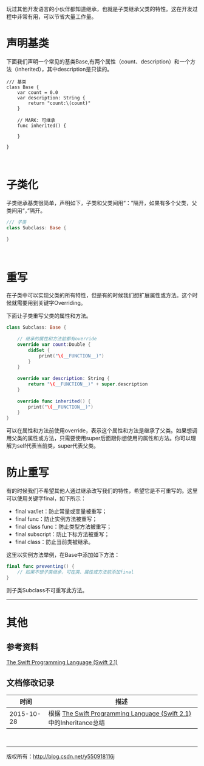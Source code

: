 玩过其他开发语言的小伙伴都知道继承，也就是子类继承父类的特性。这在开发过程中非常有用，可以节省大量工作量。
&#160;

# 声明基类

下面我们声明一个常见的基类Base,有两个属性（count、description）和一个方法（inherited），其中description是只读的。

```
/// 基类
class Base {
    var count = 0.0
    var description: String {
        return "count:\(count)"
    }
    
    // MARK: 可继承
    func inherited() {
        
    }
   
}
```

&#160;

# 子类化

子类继承基类很简单，声明如下，子类和父类间用“：”隔开，如果有多个父类，父类间用“，”隔开。

```Swift
/// 子类
class Subclass: Base {
        
}
```

&#160;

# 重写

在子类中可以实现父类的所有特性，但是有的时候我们想扩展属性或方法。这个时候就需要用到关键字Overriding。

下面让子类重写父类的属性和方法。

```Swift
class Subclass: Base {
    
    // 继承的属性和方法前都有override
    override var count:Double {
        didSet {
            print("\(__FUNCTION__)")
        }
    }
    
    override var description: String {
        return "\(__FUNCTION__)" + super.description
    }
    
    override func inherited() {
        print("\(__FUNCTION__)")
    }
}
```

可以在属性和方法前使用override，表示这个属性和方法是继承了父类。如果想调用父类的属性或方法，只需要使用super后面跟你想使用的属性和方法。你可以理解为self代表当前类，super代表父类。
&#160;

# 防止重写

有的时候我们不希望其他人通过继承改写我们的特性，希望它是不可重写的。这里可以使用关键字final，如下所示：

- final var/let：防止常量或变量被重写；
- final func：防止实例方法被重写；
- final class func：防止类型方法被重写；
- final subscript：防止下标方法被重写；
- final class：防止当前类被继承。

这里以实例方法举例，在Base中添加如下方法：

```Swift
final func preventing() {
    // 如果不想子类继承，可在类、属性或方法前添加final
}   
```

则子类Subclass不可重写此方法。
&#160;

----------

# 其他

## 参考资料

 [The Swift Programming Language (Swift 2.1)](https://developer.apple.com/library/ios/documentation/Swift/Conceptual/Swift_Programming_Language/ErrorHandling.html)

## 文档修改记录

| 时间 | 描述 |
| ---- | ---- |
| 2015-10-28 | 根据 [The Swift Programming Language (Swift 2.1)](https://developer.apple.com/library/ios/documentation/Swift/Conceptual/Swift_Programming_Language/ErrorHandling.html)中的Inheritance总结 |

&#160;

----------

版权所有：http://blog.csdn.net/y550918116j